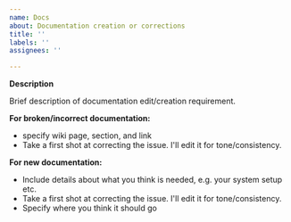 ```yaml
---
name: Docs
about: Documentation creation or corrections
title: ''
labels: ''
assignees: ''

---
```


**Description**

Brief description of documentation edit/creation requirement.

**For broken/incorrect documentation:**

* specify wiki page, section, and link
* Take a first shot at correcting the issue.  I'll edit it for tone/consistency.

**For new documentation:**

* Include details about what you think is needed, e.g. your system setup etc.
* Take a first shot at correcting the issue.  I'll edit it for tone/consistency.
* Specify where you think it should go
